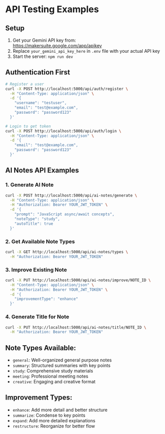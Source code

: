 # API Testing Examples

## Setup
1. Get your Gemini API key from: https://makersuite.google.com/app/apikey
2. Replace `your_gemini_api_key_here` in `.env` file with your actual API key
3. Start the server: `npm run dev`

## Authentication First
```bash
# Register a user
curl -X POST http://localhost:5000/api/auth/register \
  -H "Content-Type: application/json" \
  -d '{
    "username": "testuser",
    "email": "test@example.com",
    "password": "password123"
  }'

# Login to get token
curl -X POST http://localhost:5000/api/auth/login \
  -H "Content-Type: application/json" \
  -d '{
    "email": "test@example.com",
    "password": "password123"
  }'
```

## AI Notes API Examples

### 1. Generate AI Note
```bash
curl -X POST http://localhost:5000/api/ai-notes/generate \
  -H "Content-Type: application/json" \
  -H "Authorization: Bearer YOUR_JWT_TOKEN" \
  -d '{
    "prompt": "JavaScript async/await concepts",
    "noteType": "study",
    "autoTitle": true
  }'
```

### 2. Get Available Note Types
```bash
curl -X GET http://localhost:5000/api/ai-notes/types \
  -H "Authorization: Bearer YOUR_JWT_TOKEN"
```

### 3. Improve Existing Note
```bash
curl -X PUT http://localhost:5000/api/ai-notes/improve/NOTE_ID \
  -H "Content-Type: application/json" \
  -H "Authorization: Bearer YOUR_JWT_TOKEN" \
  -d '{
    "improvementType": "enhance"
  }'
```

### 4. Generate Title for Note
```bash
curl -X PUT http://localhost:5000/api/ai-notes/title/NOTE_ID \
  -H "Authorization: Bearer YOUR_JWT_TOKEN"
```

## Note Types Available:
- `general`: Well-organized general purpose notes
- `summary`: Structured summaries with key points  
- `study`: Comprehensive study materials
- `meeting`: Professional meeting notes
- `creative`: Engaging and creative format

## Improvement Types:
- `enhance`: Add more detail and better structure
- `summarize`: Condense to key points
- `expand`: Add more detailed explanations
- `restructure`: Reorganize for better flow
